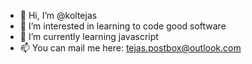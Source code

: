 - 👋 Hi, I’m @koltejas
- 👀 I’m interested in learning to code good software
- 🌱 I’m currently learning javascript
- 📫 You can mail me here: tejas.postbox@outlook.com
